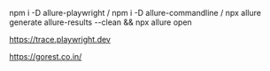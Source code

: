 npm i -D allure-playwright /
npm i -D allure-commandline /
npx allure generate allure-results --clean && npx allure open

https://trace.playwright.dev

https://gorest.co.in/


